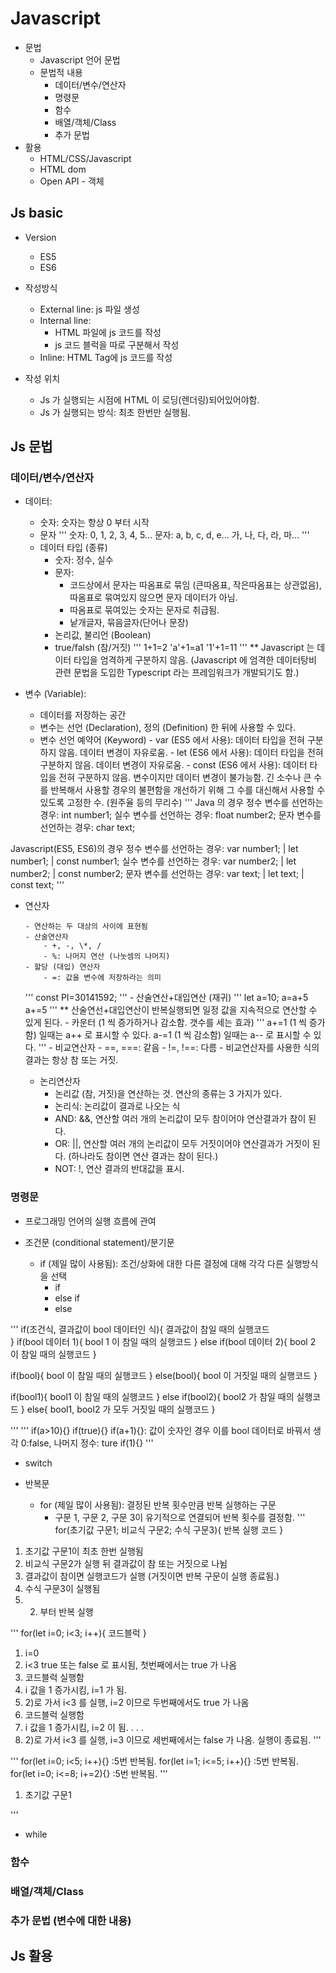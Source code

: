 # Javascript

- 문법
  - Javascript 언어 문법
  - 문법적 내용
    - 데이터/변수/연산자
    - 명령문
    - 함수
    - 배열/객체/Class
    - 추가 문법
- 활용
  - HTML/CSS/Javascript
  - HTML dom
  - Open API - 객체

## Js basic

- Version
  - ES5
  - ES6
- 작성방식

  - External line: js 파일 생성
  - Internal line:
    - HTML 파일에 js 코드를 작성
    - js 코드 블럭을 따로 구분해서 작성
  - Inline: HTML Tag에 js 코드를 작성

- 작성 위치
  - Js 가 실행되는 시점에 HTML 이 로딩(렌더링)되어있어야함.
  - Js 가 실행되는 방식: 최초 한번만 실행됨.

## Js 문법

### 데이터/변수/연산자

- 데이터:

  - 숫자: 숫자는 항상 0 부터 시작
  - 문자
    '''
    숫자: 0, 1, 2, 3, 4, 5...
    문자: a, b, c, d, e... 가, 나, 다, 라, 마...
    '''
  - 데이터 타입 (종류)
    - 숫자: 정수, 실수
    - 문자:
      - 코드상에서 문자는 따옴표로 묶임 (큰따옴표, 작은따옴표는 상관없음), 따옴표로 묶여있지 않으면 문자 데이터가 아님.
      - 따옴표로 묶여있는 숫자는 문자로 취급됨.
      - 낱개글자, 묶음글자(단어나 문장)
    - 논리값, 불리언 (Boolean)
    - true/falsh (참/거짓)
      '''
      1+1=2
      'a'+1=a1
      '1'+1=11
      '''
      \*\* Javascript 는 데이터 타입을 엄격하게 구분하지 않음. (Javascript 에 엄격한 데이터탕비 관련 문법을 도입한 Typescript 라는 프레임워크가 개발되기도 함.)

- 변수 (Variable):
  - 데이터를 저장하는 공간
  - 변수는 선언 (Declaration), 정의 (Definition) 한 뒤에 사용할 수 있다.
  - 변수 선언 예약어 (Keyword) - var (ES5 에서 사용): 데이터 타입을 전혀 구분하지 않음. 데이터 변경이 자유로움. - let (ES6 에서 사용): 데이터 타입을 전혀 구분하지 않음. 데이터 변경이 자유로움. - const (ES6 에서 사용): 데이터 타입을 전혀 구분하지 않음. 변수이지만 데이터 변경이 불가능함. 긴 소수나 큰 수를 반복해서 사용할 경우의 불편함을 개선하기 위해 그 수를 대신해서 사용할 수 있도록 고정한 수. (원주율 등의 무리수)
    '''
    Java 의 경우
    정수 변수를 선언하는 경우: int number1;
    실수 변수를 선언하는 경우: float number2;
    문자 변수를 선언하는 경우: char text;

Javascript(ES5, ES6)의 경우
정수 변수를 선언하는 경우: var number1; | let number1; | const number1;
실수 변수를 선언하는 경우: var number2; | let number2; | const number2;
문자 변수를 선언하는 경우: var text; | let text; | const text;
'''

- 연산자

      - 연산하는 두 대상의 사이에 표현됨
      - 산술연산자
          - +, -, \*, /
          - %: 나머지 연산 (나눗셈의 나머지)
      - 할당 (대입) 연산자
          - =: 값을 변수에 저장하라는 의미

  '''
  const PI=30141592;
  ''' - 산술연산+대입연산 (재귀)
  '''
  let a=10;
  a=a+5
  a+=5
  '''
  \*\* 산술연선+대입연산이 반복실행되면 일정 값을 지속적으로 연산할 수 있게 된다. - 카운터 (1 씩 증가하거나 감소함. 갯수를 세는 효과)
  '''
  a+=1 (1 씩 증가함) 일때는 a++ 로 표시할 수 있다.
  a-=1 (1 씩 감소함) 일때는 a-- 로 표시할 수 있다.
  ''' - 비교연산자 - ==, ===: 같음 - !=, !==: 다름 - 비교연산자를 사용한 식의 결과는 항상 참 또는 거짓.

  - 논리연산자
    - 논리값 (참, 거짓)을 연산하는 것. 연산의 종류는 3 가지가 있다.
    - 논리식: 논리값이 결과로 나오는 식
    - AND: &&, 연산할 여러 개의 논리값이 모두 참이어야 연산결과가 참이 된다.
    - OR: ||, 연산할 여러 개의 논리값이 모두 거짓이어야 연산결과가 거짓이 된다. (하나라도 참이면 연산 결과는 참이 된다.)
    - NOT: !, 연산 결과의 반대값을 표시.

### 명령문

- 프로그래밍 언어의 실행 흐름에 관여
- 조건문 (conditional statement)/분기문

  - if (제일 많이 사용됨): 조건/상화에 대한 다른 결정에 대해 각각 다른 실행방식을 선택
    - if
    - else if
    - else

'''
if(조건식, 결과값이 bool 데이터인 식){
  결과값이 참일 때의 실행코드  
}
if(bool 데이터 1){
  bool 1 이 참일 때의 실행코드
} 
else if(bool 데이터 2){
  bool 2 이 참일 때의 실행코드
}

if(bool){
  bool 이 참일 때의 실행코드
}
else(bool){
  bool 이 거짓일 때의 실행코드
}

if(bool1){
  bool1 이 참일 때의 실행코드
}
else if(bool2){
  bool2 가 참일 때의 실행코드
}
else{
  bool1, bool2 가 모두 거짓일 때의 실행코드
}

'''
'''
if(a>10){}
if(true){}
if(a+1){}: 값이 숫자인 경우 이를 bool 데이터로 바꿔서 생각 0:false, 나머지 정수: ture
if(1){}
'''
  - switch

- 반복문
  - for (제일 많이 사용됨): 결정된 반복 횟수만큼 반복 실행하는 구문
    - 구문 1, 구문 2, 구문 3이 유기적으로 연결되어 반복 횟수를 결정함.
'''
for(초기값 구문1; 비교식 구문2; 수식 구문3){
  반복 실행 코드
}

1) 초기값 구문1이 최초 한번 실행됨
2) 비교식 구문2가 실행 뒤 결과값이 참 또는 거짓으로 나뉨
3) 결과값이 참이면 실행코드가 실행 (거짓이면 반복 구문이 실행 종료됨.)
4) 수식 구문3이 실행됨
5) 2) 부터 반복 실행

'''
for(let i=0; i<3; i++){
코드블럭
}
1) i=0
2) i<3 true 또는 false 로 표시됨, 첫번째에서는 true 가 나옴
3) 코드블럭 실행함
4) i 값을 1 증가시킴, i=1 가 됨.
5) 2)로 가서 i<3 를 실행, i=2 이므로 두번째에서도 true 가 나옴
6) 코드블럭 실행함
7) i 값을 1 증가시킴, i=2 이 됨.
.
.
.
8) 2)로 가서 i<3 를 실행, i=3 이므로 세번째에서는 false 가 나옴. 실행이 종료됨.
'''

'''
for(let i=0; i<5; i++){} :5번 반복됨.
for(let i=1; i<=5; i++){} :5번 반복됨.
for(let i=0; i<=8; i+=2){} :5번 반복됨.
'''

1. 초기값 구문1

'''
  - while

### 함수

### 배열/객체/Class

### 추가 문법 (변수에 대한 내용)

## Js 활용
